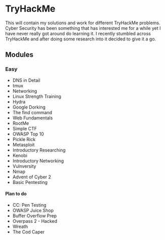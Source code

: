 # TryHackMe

This will contain my solutions and work for different TryHackMe problems. Cyber Security has been something that has interested me for a while yet I have never really got around do learning it. I recently stumbled across TryHackMe and after doing some research into it decided to give it a go.

## Modules

### Easy
* DNS in Detail
* tmux
* Networking
* Linux Strength Training
* Hydra
* Google Dorking
* The find command
* Web Fundamentals
* RootMe
* Simple CTF
* OWASP Top 10
* Pickle Rick
* Metasploit
* Introductory Researching
* Kenobi
* Introductory Networking
* Vulnversity
* Nmap
* Advent of Cyber 2
* Basic Pentesting

#### Plan to do
* CC: Pen Testing
* OWASP Juice Shop
* Buffer Overflow Prep
* Overpass 2 - Hacked
* Wreath
* The Cod Caper